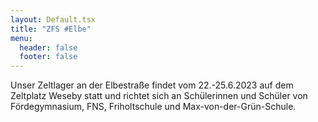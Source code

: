 ```yaml
---
layout: Default.tsx
title: "ZFS #Elbe"
menu:
  header: false
  footer: false
---
```

Unser Zeltlager an der Elbestraße findet vom 22.-25.6.2023 auf dem Zeltplatz Weseby statt und richtet sich an Schülerinnen und Schüler von Fördegymnasium, FNS, Friholtschule und Max-von-der-Grün-Schule.
